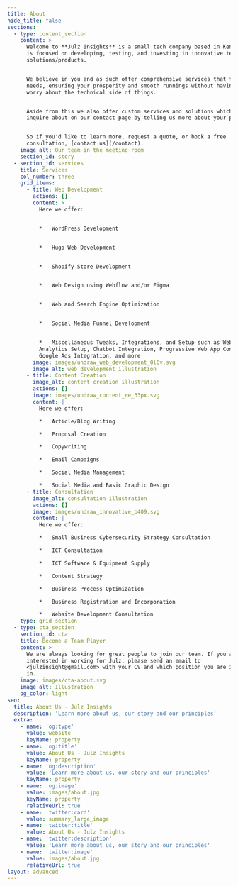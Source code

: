 ```yaml
---
title: About
hide_title: false
sections:
  - type: content_section
    content: >
      Welcome to **Julz Insights** is a small tech company based in Kenya that
      is focused on developing, testing, and investing in innovative tech
      solutions/products. 


      We believe in you and as such offer comprehensive services that fit your
      needs, ensuring your prosperity and smooth runnings without having to
      worry about the technical side of things.


      Aside from this we also offer custom services and solutions which you can
      inquire about on our contact page by telling us more about your project.


      So if you'd like to learn more, request a quote, or book a free
      consultation, [contact us](/contact).
    image_alt: Our team in the meeting room
    section_id: story
  - section_id: services
    title: Services
    col_number: three
    grid_items:
      - title: Web Development
        actions: []
        content: >
          Here we offer:


          *   WordPress Development


          *   Hugo Web Development


          *   Shopify Store Development


          *   Web Design using Webflow and/or Figma


          *   Web and Search Engine Optimization


          *   Social Media Funnel Development


          *   Miscellaneous Tweaks, Integrations, and Setup such as Web
          Analytics Setup, Chatbot Integration, Progressive Web App Conversion,
          Google Ads Integration, and more
        image: images/undraw_web_development_0l6v.svg
        image_alt: web development illustration
      - title: Content Creation
        image_alt: content creation illustration
        actions: []
        image: images/undraw_content_re_33px.svg
        content: |
          Here we offer:

          *   Article/Blog Writing

          *   Proposal Creation

          *   Copywriting

          *   Email Campaigns

          *   Social Media Management

          *   Social Media and Basic Graphic Design
      - title: Consultation
        image_alt: consultation illustration
        actions: []
        image: images/undraw_innovative_b409.svg
        content: |
          Here we offer:

          *   Small Business Cybersecurity Strategy Consultation

          *   ICT Consultation

          *   ICT Software & Equipment Supply

          *   Content Strategy

          *   Business Process Optimization

          *   Business Registration and Incorporation

          *   Website Development Consultation
    type: grid_section
  - type: cta_section
    section_id: cta
    title: Become a Team Player
    content: >
      We are always looking for great people to join our team. If you are
      interested in working for Julz, please send an email to
      <julzinsight@gmail.com> with your CV and which position you are interested
      in.
    image: images/cta-about.svg
    image_alt: Illustration
    bg_color: light
seo:
  title: About Us - Julz Insights
  description: 'Learn more about us, our story and our principles'
  extra:
    - name: 'og:type'
      value: website
      keyName: property
    - name: 'og:title'
      value: About Us - Julz Insights
      keyName: property
    - name: 'og:description'
      value: 'Learn more about us, our story and our principles'
      keyName: property
    - name: 'og:image'
      value: images/about.jpg
      keyName: property
      relativeUrl: true
    - name: 'twitter:card'
      value: summary_large_image
    - name: 'twitter:title'
      value: About Us - Julz Insights
    - name: 'twitter:description'
      value: 'Learn more about us, our story and our principles'
    - name: 'twitter:image'
      value: images/about.jpg
      relativeUrl: true
layout: advanced
---
```

